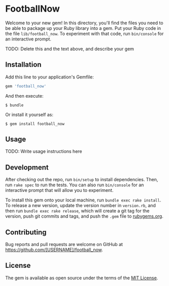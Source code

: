 # FootballNow

Welcome to your new gem! In this directory, you'll find the files you need to be able to package up your Ruby library into a gem. Put your Ruby code in the file `lib/football_now`. To experiment with that code, run `bin/console` for an interactive prompt.

TODO: Delete this and the text above, and describe your gem

## Installation

Add this line to your application's Gemfile:

```ruby
gem 'football_now'
```

And then execute:

    $ bundle

Or install it yourself as:

    $ gem install football_now

## Usage

TODO: Write usage instructions here

## Development

After checking out the repo, run `bin/setup` to install dependencies. Then, run `rake spec` to run the tests. You can also run `bin/console` for an interactive prompt that will allow you to experiment.

To install this gem onto your local machine, run `bundle exec rake install`. To release a new version, update the version number in `version.rb`, and then run `bundle exec rake release`, which will create a git tag for the version, push git commits and tags, and push the `.gem` file to [rubygems.org](https://rubygems.org).

## Contributing

Bug reports and pull requests are welcome on GitHub at https://github.com/[USERNAME]/football_now.


## License

The gem is available as open source under the terms of the [MIT License](http://opensource.org/licenses/MIT).

